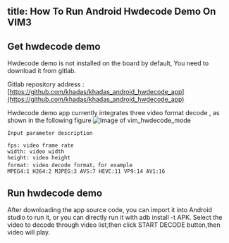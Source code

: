 title: How To Run Android Hwdecode Demo On VIM3
---

## Get hwdecode demo

Hwdecode demo is not installed on the board by default, You need to download it from gitlab.

Gitlab repository address :[https://github.com/khadas/khadas_android_hwdecode_app](https://github.com/khadas/khadas_android_hwdecode_app)

Hwdecode demo app currently integrates three video format decode , as shown in the following figure
![Image of vim_hwdecode_mode](/android/images/vim3/hwdecode.png)

```
Input parameter description

fps: video frame rate
width: video width
height: video height
format: video decode format，for example
MPEG4:1 H264:2 MJPEG:3 AVS:7 HEVC:11 VP9:14 AV1:16

```
## Run hwdecode demo
After downloading the app source code, you can import it into Android studio to run it, or you can directly run it with adb install -t APK. Select the video to decode through video list,then click START DECODE button,then video will play.



